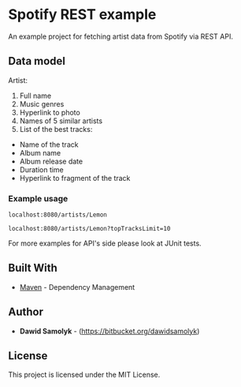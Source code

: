 # Spotify REST example

An example project for fetching artist data from Spotify via REST API.

## Data model

Artist:
1. Full name
2. Music genres
3. Hyperlink to photo
4. Names of 5 similar artists
5. List of the best tracks:
- Name of the track
- Album name
- Album release date
- Duration time
- Hyperlink to fragment of the track

### Example usage

```
localhost:8080/artists/Lemon
```

```
localhost:8080/artists/Lemon?topTracksLimit=10
```

For more examples for API's side please look at JUnit tests.

## Built With

* [Maven](https://maven.apache.org/) - Dependency Management

## Author

* **Dawid Samolyk** - (https://bitbucket.org/dawidsamolyk)

## License

This project is licensed under the MIT License.